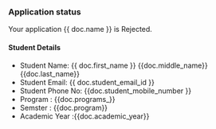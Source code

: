 <h3>Application status</h3>

<p>Your application {{ doc.name }} is Rejected.</p>


<h4>Student Details</h4>

<ul>
<li>Student Name: {{ doc.first_name }} {{doc.middle_name}} {{doc.last_name}}
<li>Student Email: {{ doc.student_email_id }}
<li>Student Phone No: {{doc.student_mobile_number }}
<li>Program : {{doc.programs_}}
<li>Semster : {{doc.program}}
<li>Academic Year :{{doc.academic_year}}
</ul>